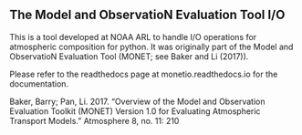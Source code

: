 ## The Model and ObservatioN Evaluation Tool I/O

This is a tool developed at NOAA ARL to handle I/O operations for atmospheric composition for python. It was originally part of the Model and ObservatioN Evaluation Tool (MONET; see Baker and Li (2017)).

Please refer to the readthedocs page at monetio.readthedocs.io for the documentation.

Baker, Barry; Pan, Li. 2017. “Overview of the Model and Observation Evaluation Toolkit (MONET) Version 1.0 for Evaluating Atmospheric Transport Models.” Atmosphere 8, no. 11: 210
